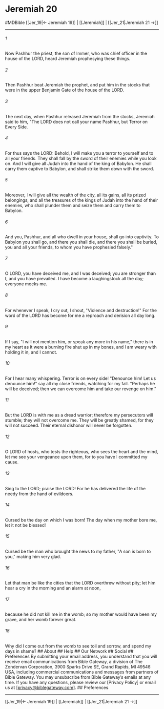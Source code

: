 # Jeremiah 20
#MDBible
[[Jer_19|← Jeremiah 19]] | [[Jeremiah]] | [[Jer_21|Jeremiah 21 →]]

***


###### 1 
Now Pashhur the priest, the son of Immer, who was chief officer in the house of the LORD, heard Jeremiah prophesying these things. 

###### 2 
Then Pashhur beat Jeremiah the prophet, and put him in the stocks that were in the upper Benjamin Gate of the house of the LORD. 

###### 3 
The next day, when Pashhur released Jeremiah from the stocks, Jeremiah said to him, "The LORD does not call your name Pashhur, but Terror on Every Side. 

###### 4 
For thus says the LORD: Behold, I will make you a terror to yourself and to all your friends. They shall fall by the sword of their enemies while you look on. And I will give all Judah into the hand of the king of Babylon. He shall carry them captive to Babylon, and shall strike them down with the sword. 

###### 5 
Moreover, I will give all the wealth of the city, all its gains, all its prized belongings, and all the treasures of the kings of Judah into the hand of their enemies, who shall plunder them and seize them and carry them to Babylon. 

###### 6 
And you, Pashhur, and all who dwell in your house, shall go into captivity. To Babylon you shall go, and there you shall die, and there you shall be buried, you and all your friends, to whom you have prophesied falsely." 

###### 7 
O LORD, you have deceived me, and I was deceived; you are stronger than I, and you have prevailed. I have become a laughingstock all the day; everyone mocks me. 

###### 8 
For whenever I speak, I cry out, I shout, "Violence and destruction!" For the word of the LORD has become for me a reproach and derision all day long. 

###### 9 
If I say, "I will not mention him, or speak any more in his name," there is in my heart as it were a burning fire shut up in my bones, and I am weary with holding it in, and I cannot. 

###### 10 
For I hear many whispering. Terror is on every side! "Denounce him! Let us denounce him!" say all my close friends, watching for my fall. "Perhaps he will be deceived; then we can overcome him and take our revenge on him." 

###### 11 
But the LORD is with me as a dread warrior; therefore my persecutors will stumble; they will not overcome me. They will be greatly shamed, for they will not succeed. Their eternal dishonor will never be forgotten. 

###### 12 
O LORD of hosts, who tests the righteous, who sees the heart and the mind, let me see your vengeance upon them, for to you have I committed my cause. 

###### 13 
Sing to the LORD; praise the LORD! For he has delivered the life of the needy from the hand of evildoers. 

###### 14 
Cursed be the day on which I was born! The day when my mother bore me, let it not be blessed! 

###### 15 
Cursed be the man who brought the news to my father, "A son is born to you," making him very glad. 

###### 16 
Let that man be like the cities that the LORD overthrew without pity; let him hear a cry in the morning and an alarm at noon, 

###### 17 
because he did not kill me in the womb; so my mother would have been my grave, and her womb forever great. 

###### 18 
Why did I come out from the womb to see toil and sorrow, and spend my days in shame? ## About ## Help ## Our Network ## Social ## Preferences By submitting your email address, you understand that you will receive email communications from Bible Gateway, a division of The Zondervan Corporation, 3900 Sparks Drive SE, Grand Rapids, MI 49546 USA, including commercial communications and messages from partners of Bible Gateway. You may unsubscribe from Bible Gateway&rsquo;s emails at any time. If you have any questions, please review our [Privacy Policy] or email us at [privacy@biblegateway.com]. ## Preferences

***

[[Jer_19|← Jeremiah 19]] | [[Jeremiah]] | [[Jer_21|Jeremiah 21 →]]
